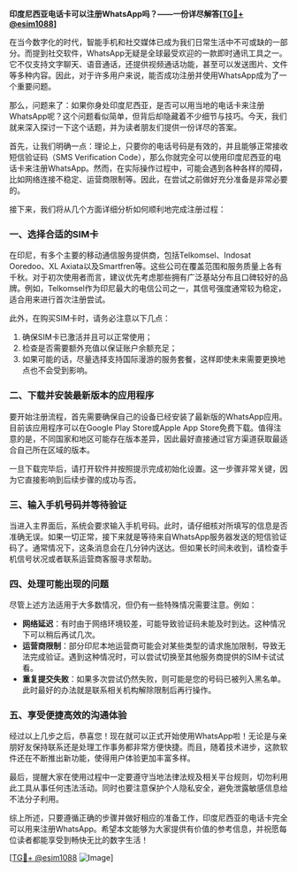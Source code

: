 **印度尼西亚电话卡可以注册WhatsApp吗？——一份详尽解答[[TG💪+ @esim1088](https://t.me/s/esim1088)]**

在当今数字化的时代，智能手机和社交媒体已成为我们日常生活中不可或缺的一部分。而提到社交软件，WhatsApp无疑是全球最受欢迎的一款即时通讯工具之一。它不仅支持文字聊天、语音通话，还提供视频通话功能，甚至可以发送图片、文件等多种内容。因此，对于许多用户来说，能否成功注册并使用WhatsApp成为了一个重要问题。

那么，问题来了：如果你身处印度尼西亚，是否可以用当地的电话卡来注册WhatsApp呢？这个问题看似简单，但背后却隐藏着不少细节与技巧。今天，我们就来深入探讨一下这个话题，并为读者朋友们提供一份详尽的答案。

首先，让我们明确一点：理论上，只要你的电话号码是有效的，并且能够正常接收短信验证码（SMS Verification Code），那么你就完全可以使用印度尼西亚的电话卡来注册WhatsApp。然而，在实际操作过程中，可能会遇到各种各样的障碍，比如网络连接不稳定、运营商限制等。因此，在尝试之前做好充分准备是非常必要的。

接下来，我们将从几个方面详细分析如何顺利地完成注册过程：

### 一、选择合适的SIM卡

在印尼，有多个主要的移动通信服务提供商，包括Telkomsel、Indosat Ooredoo、XL Axiata以及Smartfren等。这些公司在覆盖范围和服务质量上各有千秋。对于初次使用者而言，建议优先考虑那些拥有广泛基站分布且口碑较好的品牌。例如，Telkomsel作为印尼最大的电信公司之一，其信号强度通常较为稳定，适合用来进行首次注册尝试。

此外，在购买SIM卡时，请务必注意以下几点：
1. 确保SIM卡已激活并且可以正常使用；
2. 检查是否需要额外充值以保证账户余额充足；
3. 如果可能的话，尽量选择支持国际漫游的服务套餐，这样即使未来需要更换地点也不会受到影响。

### 二、下载并安装最新版本的应用程序

要开始注册流程，首先需要确保自己的设备已经安装了最新版的WhatsApp应用。目前该应用程序可以在Google Play Store或Apple App Store免费下载。值得注意的是，不同国家和地区可能存在版本差异，因此最好直接通过官方渠道获取最适合自己所在区域的版本。

一旦下载完毕后，请打开软件并按照提示完成初始化设置。这一步骤非常关键，因为它直接影响到后续步骤的成功与否。

### 三、输入手机号码并等待验证

当进入主界面后，系统会要求输入手机号码。此时，请仔细核对所填写的信息是否准确无误。如果一切正常，接下来就是等待来自WhatsApp服务器发送的短信验证码了。通常情况下，这条消息会在几分钟内送达。但如果长时间未收到，请检查手机信号状况或者联系运营商客服寻求帮助。

### 四、处理可能出现的问题

尽管上述方法适用于大多数情况，但仍有一些特殊情况需要注意。例如：
- **网络延迟**：有时由于网络环境较差，可能导致验证码未能及时到达。这种情况下可以稍后再试几次。
- **运营商限制**：部分印尼本地运营商可能会对某些类型的请求施加限制，导致无法完成验证。遇到这种情况时，可以尝试切换至其他服务商提供的SIM卡试试看。
- **重复提交失败**：如果多次尝试仍然失败，则可能是您的号码已被列入黑名单。此时最好的办法就是联系相关机构解除限制后再行操作。

### 五、享受便捷高效的沟通体验

经过以上几步之后，恭喜您！现在就可以正式开始使用WhatsApp啦！无论是与亲朋好友保持联系还是处理工作事务都非常方便快捷。而且，随着技术进步，这款软件还在不断推出新功能，使得用户体验更加丰富多样。

最后，提醒大家在使用过程中一定要遵守当地法律法规及相关平台规则，切勿利用此工具从事任何违法活动。同时也要注意保护个人隐私安全，避免泄露敏感信息给不法分子利用。

综上所述，只要遵循正确的步骤并做好相应的准备工作，印度尼西亚的电话卡完全可以用来注册WhatsApp。希望本文能够为大家提供有价值的参考信息，并祝愿每位读者都能享受到畅快无比的数字生活！

[[TG💪+ @esim1088](https://t.me/s/esim1088) ![Image](https://i.postimg.cc/4NQfJmqS/Snipaste-2025-05-13-00-14-12.png)]